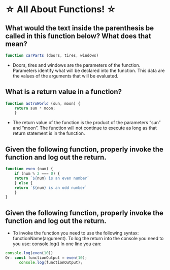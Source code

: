 # ☆ All About Functions! ☆ 

## What would the text inside the parenthesis be called in this function below? What does that mean?

``` js
function carParts (doors, tires, windows)
```

- Doors, tires and windows are the parameters of the function. Parameters identify what will be declared into the function. This data are the values of the arguments that will be evaluated.

## What is a return value in a function?

 ```js
 function astroWorld (sun, moon) {
     return sun * moon;
     } 
```

- The return value of the function is the product of the parameters “sun” and “moon”. The function will not continue to execute as long as that return statement is in the function.

## Given the following function, properly invoke the function and log out the return.
```js
function even (num) {
	if (num % 2 === 0) {
	return `${num} is an even number`
	} else {
	return `${num} is an odd number`
	}
} 
```
## Given the following function, properly invoke the function and log out the return.

- To invoke the function you need to use the following syntax: functionName(argument). To log the return into the console you need to you use: console.log()
In one line you can: 
```js
console.log(even(10))
Or: const functionOutput = even(10); 
      console.log(functionOutput);
```